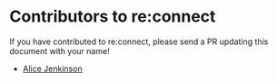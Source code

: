 # Contributors to re:connect

If you have contributed to re:connect, please send a PR updating this document with
your name!

* [Alice Jenkinson](https://github.com/0x52a1)
